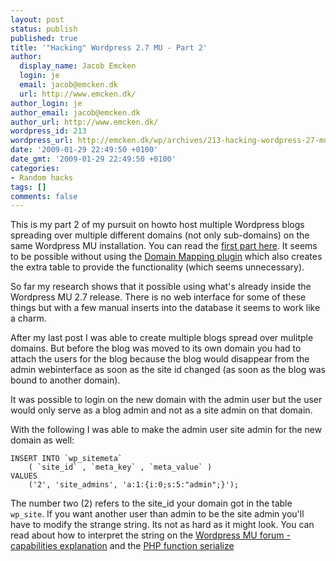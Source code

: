 ```yaml
---
layout: post
status: publish
published: true
title: '"Hacking" Wordpress 2.7 MU - Part 2'
author:
  display_name: Jacob Emcken
  login: je
  email: jacob@emcken.dk
  url: http://www.emcken.dk/
author_login: je
author_email: jacob@emcken.dk
author_url: http://www.emcken.dk/
wordpress_id: 213
wordpress_url: http://emcken.dk/wp/archives/213-hacking-wordpress-27-mu-part-2.html
date: '2009-01-29 22:49:50 +0100'
date_gmt: '2009-01-29 22:49:50 +0100'
categories:
- Random hacks
tags: []
comments: false
---
```

This is my part 2 of my pursuit on howto host multiple Wordpress blogs spreading over multiple different domains (not only sub-domains) on the same Wordpress MU installation. You can read the [first part here][1]. It seems to be possible without using the [Domain Mapping plugin][2] which also creates the extra table to provide the functionality (which seems unnecessary).

So far my research shows that it possible using what's already inside the Wordpress MU 2.7 release. There is no web interface for some of these things but with a few manual inserts into the database it seems to work like a charm.

After my last post I was able to create multiple blogs spread over mulitple domains. But before the blog was moved to its own domain you had to attach the users for the blog because the blog would disappear from the admin webinterface as soon as the site id changed (as soon as the blog was bound to another domain).

It was possible to login on the new domain with the admin user but the user would only serve as a blog admin and not as a site admin on that domain.

With the following I was able to make the admin user site admin for the new domain as well:

    INSERT INTO `wp_sitemeta`
        ( `site_id` , `meta_key` , `meta_value` )
    VALUES
        ('2', 'site_admins', 'a:1:{i:0;s:5:"admin";}');

The number two (2) refers to the site_id your domain got in the table `wp_site`. If you want another user than admin to be the site admin you'll have to modify the strange string. Its not as hard as it might look. You can read about how to interpret the string on the [Wordpress MU forum - capabilities explanation][3] and the [PHP function serialize][4]

[1]: http://www.emcken.dk/weblog/archives/212-Hacking-Wordpress-2.7-MU-pre-release.html
[2]: http://wordpress.org/extend/plugins/wordpress-mu-domain-mapping/
[3]: http://mu.wordpress.org/forums/topic.php?id=4915
[4]: http://dk2.php.net/serialize 

